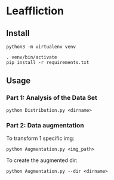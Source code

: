 # Leaffliction

## Install

```
python3 -m virtualenv venv
```

```
. venv/bin/activate
pip install -r requirements.txt
```

## Usage

### Part 1: Analysis of the Data Set

```
python Distribution.py <dirname>
```

### Part 2: Data augmentation

To transform 1 specific img:
```
python Augmentation.py <img_path>
```

To create the augmented dir:
```
python Augmentation.py --dir <dirname>
```